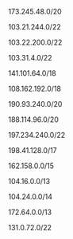 173.245.48.0/20

103.21.244.0/22

103.22.200.0/22

103.31.4.0/22

141.101.64.0/18

108.162.192.0/18

190.93.240.0/20

188.114.96.0/20

197.234.240.0/22

198.41.128.0/17

162.158.0.0/15

104.16.0.0/13

104.24.0.0/14

172.64.0.0/13

131.0.72.0/22
